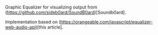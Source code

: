Graphic Equalizer for visualizing output from (https://github.com/sideb0ard/SoundB0ard)[Soundb0ard].

Implementation based on (https://orangeable.com/javascript/equalizer-web-audio-api)[this article].
